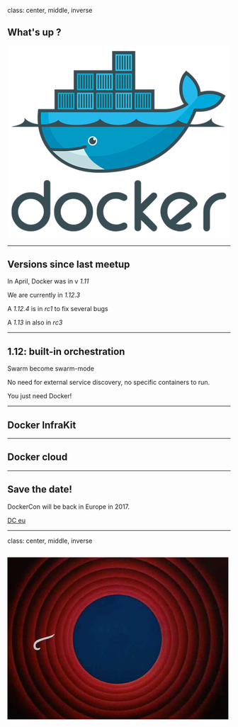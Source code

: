 class: center, middle, inverse
## What's up ?

![Docker wf](./img/docker.png)

---
## Versions since last meetup

In April, Docker was in v *1.11*

We are currently in *1.12.3*

A *1.12.4* is in *rc1* to fix several bugs

A *1.13* in also in *rc3*

---
## 1.12: built-in orchestration

Swarm become swarm-mode

No need for external service discovery, no specific containers to run.

You just need Docker!

---
## Docker InfraKit


---
## Docker cloud


---
## Save the date!

DockerCon will be back in Europe in 2017.

[DC eu](https://i0.wp.com/blog.docker.com/wp-content/uploads/DC-eu.jpg?resize=240%2C300&ssl=1)

---
class: center, middle, inverse

## 

![Docker wf](./img/allfolks.gif)


